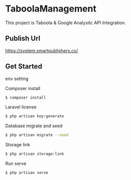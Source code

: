 # TaboolaManagement
 This project is Taboola & Google Analysitc API Integration.
 
## Publish Url
 https://system.smartpublishers.co/


## Get Started
env setting

Composer install
```sh
$ composer install
```

Laravel license
```sh
$ php artisan key:generate
```

Database migrate and seed
```sh
$ php artisan migrate --seed
```

Storage link
```sh
$ php artisan storage:link
```

Run serve
```sh
$ php artisan serve
```

